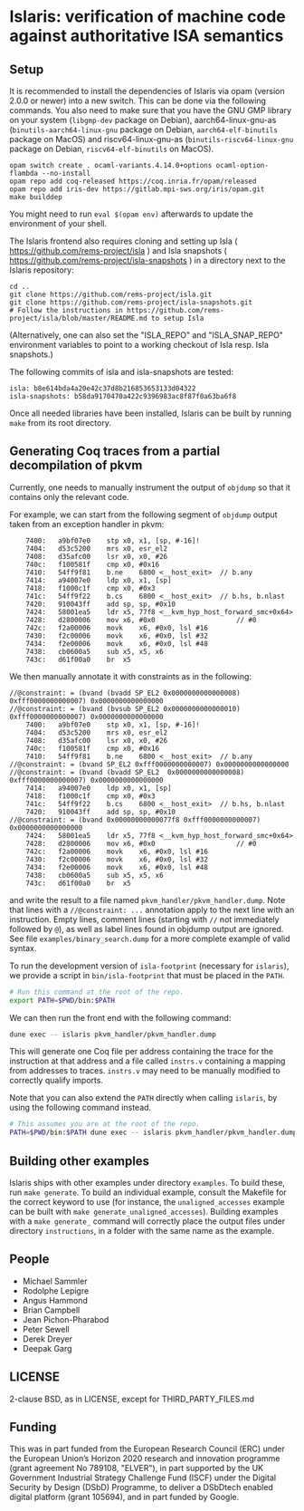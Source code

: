 # Islaris: verification of machine code against authoritative ISA semantics

## Setup

It is recommended to install the dependencies of Islaris via opam
(version 2.0.0 or newer) into a new switch. This can be done via the
following commands. You also need to make sure that you have the GNU
GMP library on your system (`libgmp-dev` package on Debian),
aarch64-linux-gnu-as (`binutils-aarch64-linux-gnu` package on Debian,
`aarch64-elf-binutils` package on MacOS) and
riscv64-linux-gnu-as (`binutils-riscv64-linux-gnu` package on Debian, `riscv64-elf-binutils` on MacOS).

```
opam switch create . ocaml-variants.4.14.0+options ocaml-option-flambda --no-install
opam repo add coq-released https://coq.inria.fr/opam/released
opam repo add iris-dev https://gitlab.mpi-sws.org/iris/opam.git
make builddep
```

You might need to run `eval $(opam env)` afterwards to update the environment of your shell.

The Islaris frontend also requires cloning and setting up Isla ( https://github.com/rems-project/isla )
and Isla snapshots ( https://github.com/rems-project/isla-snapshots ) in a directory next to
the Islaris repository:
```
cd ..
git clone https://github.com/rems-project/isla.git
git clone https://github.com/rems-project/isla-snapshots.git
# Follow the instructions in https://github.com/rems-project/isla/blob/master/README.md to setup Isla
```
(Alternatively, one can also set the "ISLA_REPO" and "ISLA_SNAP_REPO" environment variables
to point to a working checkout of Isla resp. Isla snapshots.)

The following commits of isla and isla-snapshots are tested:
```
isla: b8e614bda4a20e42c37d8b216853653133d04322
isla-snapshots: b58da9170470a422c9396983ac8f87f0a63ba6f8
```

Once all needed libraries have been installed, Islaris can be built by running `make` from its root directory.

## Generating Coq traces from a partial decompilation of pkvm

Currently, one needs to manually instrument the output of `objdump` so that it
contains only the relevant code.

For example, we can start from the following segment of `objdump` output taken
from an exception handler in pkvm:
```
    7400:	a9bf07e0 	stp	x0, x1, [sp, #-16]!
    7404:	d53c5200 	mrs	x0, esr_el2
    7408:	d35afc00 	lsr	x0, x0, #26
    740c:	f100581f 	cmp	x0, #0x16
    7410:	54ff9f81 	b.ne	6800 <__host_exit>  // b.any
    7414:	a94007e0 	ldp	x0, x1, [sp]
    7418:	f1000c1f 	cmp	x0, #0x3
    741c:	54ff9f22 	b.cs	6800 <__host_exit>  // b.hs, b.nlast
    7420:	910043ff 	add	sp, sp, #0x10
    7424:	58001ea5 	ldr	x5, 77f8 <__kvm_hyp_host_forward_smc+0x64>
    7428:	d2800006 	mov	x6, #0x0                   	// #0
    742c:	f2a00006 	movk	x6, #0x0, lsl #16
    7430:	f2c00006 	movk	x6, #0x0, lsl #32
    7434:	f2e00006 	movk	x6, #0x0, lsl #48
    7438:	cb0600a5 	sub	x5, x5, x6
    743c:	d61f00a0 	br	x5
```
We then manually annotate it with constraints as in the following:
```
//@constraint: = (bvand (bvadd SP_EL2 0x0000000000000008) 0xfff0000000000007) 0x0000000000000000
//@constraint: = (bvand (bvsub SP_EL2 0x0000000000000010) 0xfff0000000000007) 0x0000000000000000
    7400:	a9bf07e0 	stp	x0, x1, [sp, #-16]!
    7404:	d53c5200 	mrs	x0, esr_el2
    7408:	d35afc00 	lsr	x0, x0, #26
    740c:	f100581f 	cmp	x0, #0x16
    7410:	54ff9f81 	b.ne	6800 <__host_exit>  // b.any
//@constraint: = (bvand SP_EL2 0xfff0000000000007) 0x0000000000000000
//@constraint: = (bvand (bvadd SP_EL2  0x0000000000000008) 0xfff0000000000007) 0x0000000000000000
    7414:	a94007e0 	ldp	x0, x1, [sp]
    7418:	f1000c1f 	cmp	x0, #0x3
    741c:	54ff9f22 	b.cs	6800 <__host_exit>  // b.hs, b.nlast
    7420:	910043ff 	add	sp, sp, #0x10
//@constraint: = (bvand 0x00000000000077f8 0xfff0000000000007) 0x0000000000000000
    7424:	58001ea5 	ldr	x5, 77f8 <__kvm_hyp_host_forward_smc+0x64>
    7428:	d2800006 	mov	x6, #0x0                   	// #0
    742c:	f2a00006 	movk	x6, #0x0, lsl #16
    7430:	f2c00006 	movk	x6, #0x0, lsl #32
    7434:	f2e00006 	movk	x6, #0x0, lsl #48
    7438:	cb0600a5 	sub	x5, x5, x6
    743c:	d61f00a0 	br	x5
```
and write the result to a file named `pkvm_handler/pkvm_handler.dump`. Note
that lines with a `//@constraint: ...` annotation apply to the next line with
an instruction. Empty lines, comment lines (starting with `//` not immediately
followed by `@`), as well as label lines found in objdump output are ignored.
See file `examples/binary_search.dump` for a more complete example of valid
syntax.

To run the development version of `isla-footprint` (necessary for `islaris`),
we provide a script in `bin/isla-footprint` that must be placed in the `PATH`.
```sh
# Run this command at the root of the repo.
export PATH=$PWD/bin:$PATH
```
We can then run the front end with the following command:
```sh
dune exec -- islaris pkvm_handler/pkvm_handler.dump
```
This will generate one Coq file per address containing the trace for the instruction at
that address and a file called `instrs.v` containing a mapping from addresses to
traces. `instrs.v` may need to be manually modified to correctly qualify imports.

Note that you can also extend the `PATH` directly when calling `islaris`, by
using the following command instead.
```sh
# This assumes you are at the root of the repo.
PATH=$PWD/bin:$PATH dune exec -- islaris pkvm_handler/pkvm_handler.dump
```

## Building other examples

Islaris ships with other examples under directory `examples`.
To build these, run `make generate`. To build an individual example,
consult the Makefile for the correct keyword to use (for instance,
the `unaligned_accesses` example can be built with 
`make generate_unaligned_accesses`).
Building examples with a `make generate_` command will correctly place
the output files under directory `instructions`, in a folder
with the same name as the example.

## People 

- Michael Sammler
- Rodolphe Lepigre
- Angus Hammond
- Brian Campbell
- Jean Pichon-Pharabod
- Peter Sewell
- Derek Dreyer
- Deepak Garg

## LICENSE

2-clause BSD, as in LICENSE, except for THIRD_PARTY_FILES.md

## Funding

This was in part funded from the European Research Council (ERC) under
the European Union’s Horizon 2020 research and innovation programme
(grant agreement No 789108, "ELVER"), in part supported by the UK
Government Industrial Strategy Challenge Fund (ISCF) under the Digital
Security by Design (DSbD) Programme, to deliver a DSbDtech enabled
digital platform (grant 105694), and in part funded by Google.

